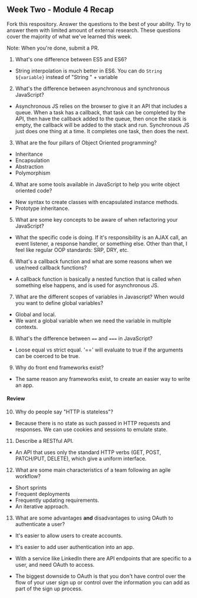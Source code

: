 ## Week Two - Module 4 Recap

Fork this respository. Answer the questions to the best of your ability. Try to answer them with limited amount of external research. These questions cover the majority of what we've learned this week.

Note: When you're done, submit a PR.

1. What's one difference between ES5 and ES6?
* String interpolation is much better in ES6. You can do `String ${variable}` instead of "String " + variable

2. What's the difference between asynchronous and synchronous JavaScript?
* Asynchronous JS relies on the browser to give it an API that includes a queue. When a task has a callback, that task can be completed by the API, then have the callback added to the queue, then once the stack is empty, the callback will be added to the stack and run.
Synchronous JS just does one thing at a time. It completes one task, then does the next.

3. What are the four pillars of Object Oriented programming?
* Inheritance
* Encapsulation
* Abstraction
* Polymorphism

4. What are some tools available in JavaScript to help you write object oriented code?
* New syntax to create classes with encapsulated instance methods.
* Prototype inheritance.

5. What are some key concepts to be aware of when refactoring your JavaScript?
* What the specific code is doing. If it's responsibility is an AJAX call, an event listener, a response handler, or something else. Other than that, I feel like regular OOP standards: SRP, DRY, etc.

6. What's a callback function and what are some reasons when we use/need callback functions?
* A callback function is basically a nested function that is called when something else happens, and is used for asynchronous JS.

7. What are the different scopes of variables in Javascript? When would you want to define global variables?
* Global and local.
* We want a global variable when we need the variable in multiple contexts.

8. What's the difference between `==` and `===` in JavaScript?
* Loose equal vs strict equal. '==' will evaluate to true if the arguments can be coerced to be true.

9. Why do front end frameworks exist?
* The same reason any frameworks exist, to create an easier way to write an app.

#### Review  

10. Why do people say "HTTP is stateless"?
* Because there is no state as such passed in HTTP requests and responses. We can use cookies and sessions to emulate state.

11. Describe a RESTful API.
* An API that uses only the standard HTTP verbs (GET, POST, PATCH/PUT, DELETE), which give a uniform interface.

12. What are some main characteristics of a team following an agile workflow?
* Short sprints
* Frequent deployments
* Frequently updating requirements.
* An iterative approach.

13. What are some advantages **and** disadvantages to using OAuth to authenticate a user?
* It's easier to allow users to create accounts.
* It's easier to add user authentication into an app.
* With a service like LinkedIn there are API endpoints that are specific to a user, and need OAuth to access.

* The biggest downside to OAuth is that you don't have control over the flow of your user sign up or control over the information you can add as part of the sign up process. 
